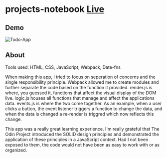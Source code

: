 # projects-notebook [Live](https://hootdunk.github.io/projects-notebook/)

## Demo
![Todo-App](https://user-images.githubusercontent.com/58009556/109590198-27d5ab00-7ad1-11eb-99e4-a3c56c7cf80b.gif)

## About
Tools used: HTML, CSS, JavaScript, Webpack, Date-fns

When making this app, I tried to focus on seperation of concerns and the single responsibility principle.  Webpack allowed me to create modules and further separate the code based on the function it provided. render.js is where, you guessed it, functions that affect the visual display of the DOM live.  logic.js houses all functions that manage and affect the applications data.  events.js is where the two come together.  As an example, when a user clicks a button, the event listener triggers a function to change the data, and when the data is changed a re-render is triggred which now reflects this change. 

This app was a really great learning experience.  I'm really grateful that The Odin Project introduced the SOLID design principles and demonstrated the application of these principles in a JavaScript context.  Had I not been exposed to them, the code would not have been as easy to work with or as organized.







